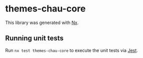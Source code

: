 # themes-chau-core

This library was generated with [Nx](https://nx.dev).

## Running unit tests

Run `nx test themes-chau-core` to execute the unit tests via [Jest](https://jestjs.io).
